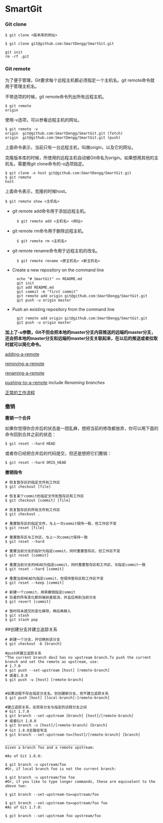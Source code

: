 # SmartGit

### Git clone

	$ git clone <版本库的网址>
	
	$ git clone git@github.com:SmartDengg/SmartGit.git

	git init
	rm -rf .git

### Git remote

为了便于管理，Git要求每个远程主机都必须指定一个主机名。git remote命令就用于管理主机名。

不带选项的时候，git remote命令列出所有远程主机。

	$ git remote
	origin

使用-v选项，可以参看远程主机的网址。

	$ git remote -v
	origin  git@github.com:SmartDengg/SmartGit.git (fetch)
	origin  git@github.com:SmartDengg/SmartGit.git (push)

上面命令表示，当前只有一台远程主机，叫做origin，以及它的网址。

克隆版本库的时候，所使用的远程主机自动被Git命名为origin。如果想用其他的主机名，需要用git clone命令的-o选项指定。

	$ git clone -o host git@github.com:SmartDengg/SmartGit.git
	$ git remote
	host

上面命令表示，克隆的时候host。

	$ git remote show <主机名>

- git remote add命令用于添加远程主机。

		$ git remote add <主机名> <网址>

- git remote rm命令用于删除远程主机。

		$ git remote rm <主机名>

- git remote rename命令用于远程主机的改名。

		$ git remote rename <原主机名> <新主机名>

- Create a new repository on the command line

		echo "# SmartGit" >> README.md
		git init
		git add README.md
		git commit -m "first commit"
		git remote add origin git@github.com:SmartDengg/SmartGit.git
		git push -u origin master

- Push an existing repository from the command line

		git remote add origin git@github.com:SmartDengg/SmartGit.git
		git push -u origin master

**加上了-u参数，Git不但会把本地的master分支内容推送的远端的master分支，还会把本地的master分支和远端的master分支关联起来，在以后的推送或者拉取时就可以简化命令。**

[adding-a-remote](https://help.github.com/articles/adding-a-remote/)

[removing-a-remote](https://help.github.com/articles/removing-a-remote/)

[renaming-a-remote](https://help.github.com/articles/renaming-a-remote/)

[pushing-to-a-remote](https://help.github.com/articles/pushing-to-a-remote/) include *Renaming branches*

[正常的工作流程](http://gitbook.liuhui998.com/3_2.html)


### 撤销

**撒销一个合并**

如果你觉得你合并后的状态是一团乱麻，想把当前的修改都放弃，你可以用下面的命令回到合并之前的状态：

	$ git reset --hard HEAD

或者你已经把合并后的代码提交，但还是想把它们撒销：

	$ git reset --hard ORIG_HEAD


**撤销指令**

	# 恢复暂存区的指定文件到工作区
	$ git checkout [file]

	# 恢复某个commit的指定文件到暂存区和工作区
	$ git checkout [commit] [file]

	# 恢复暂存区的所有文件到工作区
	$ git checkout .

	# 重置暂存区的指定文件，与上一次commit保持一致，但工作区不变
	$ git reset [file]

	# 重置暂存区与工作区，与上一次commit保持一致
	$ git reset --hard

	# 重置当前分支的指针为指定commit，同时重置暂存区，但工作区不变
	$ git reset [commit]

	# 重置当前分支的HEAD为指定commit，同时重置暂存区和工作区，与指定commit一致
	$ git reset --hard [commit]

	# 重置当前HEAD为指定commit，但保持暂存区和工作区不变
	$ git reset --keep [commit]

	# 新建一个commit，用来撤销指定commit
	# 后者的所有变化都将被前者抵消，并且应用到当前分支
	$ git revert [commit]

	# 暂时将未提交的变化移除，稍后再移入
	$ git stash
	$ git stash pop



##创建分支并建立追踪关系

	# 新建一个分支，并切换到该分支
	$ git checkout -b [branch]

	#push并建立追踪关系
	"The current branch dev2 has no upstream branch.To push the current branch and set the remote as upstream, use:
	# 1.7.0	
	$ git push --set-upstream [host] [remote-branch]
	# 或者1.8.0
	$ git push -u [host] [remote-branch]


	#如果远程不存在指定分支名，则创建新分支，但不建立追踪关系
	$ git push [host] [local-branch]:[remote-branch]

	#建立追踪关系，在现有分支与指定的远程分支之间
	# Git 1.7.0
	$ git branch --set-upstream [branch] [host]/[remote-branch]
	# 或者Git 1.8.0
	$ git branch -u [host]/[remote-branch] [branch]
	# Git 1.8.0全路径写法
	$ git branch --set-upstream-to=[host]/[remote-branch] [branch]

	_____________________________________
	Given a branch foo and a remote upstream:
	
	#As of Git 1.8.0:
	
	$ git branch -u upstream/foo
	#Or, if local branch foo is not the current branch:
	
	$ git branch -u upstream/foo foo
	#Or, if you like to type longer commands, these are equivalent to the above two:
	
	$ git branch --set-upstream-to=upstream/foo
	
	$ git branch --set-upstream-to=upstream/foo foo
	#As of Git 1.7.0:
	
	$ git branch --set-upstream foo upstream/foo

	

	